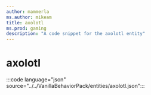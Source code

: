```yaml
---
author: mammerla
ms.author: mikeam
title: axolotl
ms.prod: gaming
description: "A code snippet for the axolotl entity"
---
```


# axolotl

:::code language="json" source="../../VanillaBehaviorPack/entities/axolotl.json":::
